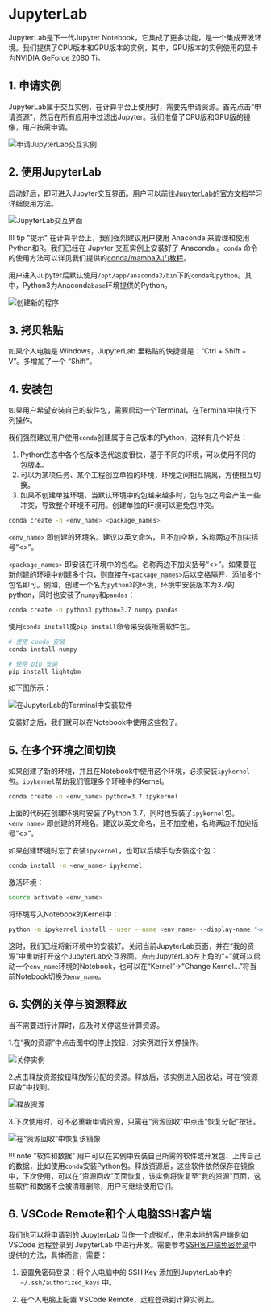 # JupyterLab

JupyterLab是下一代Jupyter Notebook，它集成了更多功能，是一个集成开发环境。我们提供了CPU版本和GPU版本的实例，其中，GPU版本的实例使用的显卡为NVIDIA GeForce 2080 Ti。

## 1. 申请实例

JupyterLab属于交互实例，在计算平台上使用时，需要先申请资源。首先点击“申请资源”，然后在所有应用中过滤出Jupyter。我们准备了CPU版和GPU版的镜像，用户按需申请。

![申请JupyterLab交互实例](../images/apply_jupyterlab.png)

## 2. 使用JupyterLab

启动好后，即可进入Jupyter交互界面。用户可以前往[JupyterLab的官方文档](https://jupyterlab.readthedocs.io/en/latest/)学习详细使用方法。

![JupyterLab交互界面](../images/jupyterlab.png)

!!! tip "提示"
    在计算平台上，我们强烈建议用户使用 Anaconda 来管理和使用Python和R。我们已经在 Jupyter 交互实例上安装好了 Anaconda 。`conda` 命令的使用方法可以详见我们提供的[conda/mamba入门教程](conda.md)。

用户进入Jupyter后默认使用`/opt/app/anaconda3/bin`下的`conda`和`python`。其中，Python3为Anaconda`base`环境提供的Python。

![创建新的程序](../images/jupyterlab_launcher.png)

## 3. 拷贝粘贴

如果个人电脑是 Windows，JupyterLab 里粘贴的快捷键是：“Ctrl + Shift + V”。多增加了一个 “Shift”。

## 4. 安装包

如果用户希望安装自己的软件包，需要启动一个Terminal，在Terminal中执行下列操作。

我们强烈建议用户使用`conda`创建属于自己版本的Python，这样有几个好处：

1. Python生态中各个包版本迭代速度很快，基于不同的环境，可以使用不同的包版本。
2. 可以为某项任务、某个工程创立单独的环境，环境之间相互隔离，方便相互切换。
3. 如果不创建单独环境，当默认环境中的包越来越多时，包与包之间会产生一些冲突，导致整个环境不可用。创建单独的环境可以避免包冲突。

```bash
conda create -n <env_name> <package_names>
```

`<env_name>` 即创建的环境名。建议以英文命名，且不加空格，名称两边不加尖括号“<>”。

`<package_names>` 即安装在环境中的包名。名称两边不加尖括号“<>”。如果要在新创建的环境中创建多个包，则直接在`<package_names>`后以空格隔开，添加多个包名即可。例如，创建一个名为`python3`的环境，环境中安装版本为3.7的python，同时也安装了`numpy`和`pandas`：

```bash
conda create -n python3 python=3.7 numpy pandas
```

使用`conda install`或`pip install`命令来安装所需软件包。

```bash
# 使用 conda 安装
conda install numpy

# 使用 pip 安装
pip install lightgbm
```

如下图所示：

![在JupyterLab的Terminal中安装软件](../images/jupyterlab_conda_install.png)

安装好之后，我们就可以在Notebook中使用这些包了。

## 5. 在多个环境之间切换

如果创建了新的环境，并且在Notebook中使用这个环境，必须安装`ipykernel`包。`ipykernel`帮助我们管理多个环境中的Kernel。

```bash
conda create -n <env_name> python=3.7 ipykernel
```

上面的代码在创建环境时安装了Python 3.7，同时也安装了`ipykernel`包。`<env_name>` 即创建的环境名。建议以英文命名，且不加空格，名称两边不加尖括号“<>”。

如果创建环境时忘了安装`ipykernel`，也可以后续手动安装这个包：

```bash
conda install -n <env_name> ipykernel
```

激活环境：

```bash
source activate <env_name>
```

将环境写入Notebook的Kernel中：

```bash
python -m ipykernel install --user --name <env_name> --display-name "<env_name>"
```

这时，我们已经将新环境中的安装好。关闭当前JupyterLab页面，并在“我的资源”中重新打开这个JupyterLab交互界面。点击JupyterLab左上角的“+”就可以启动一个`env_name`环境的Notebook，也可以在“Kernel”->“Change Kernel...”将当前Notebook切换为`env_name`。

## 6. 实例的关停与资源释放

当不需要进行计算时，应及时关停这些计算资源。

1.在“我的资源”中点击图中的停止按钮，对实例进行关停操作。

![关停实例](../images/stop_instance.png)

2.点击释放资源按钮释放所分配的资源。释放后，该实例进入回收站，可在“资源回收”中找到。

![释放资源](../images/release_instance.png)

3.下次使用时，可不必重新申请资源，只需在“资源回收”中点击“恢复分配”按钮。

![在“资源回收”中恢复该镜像](../images/trash_bin.png)

!!! note "软件和数据"
    用户可以在实例中安装自己所需的软件或开发包、上传自己的数据，比如使用`conda`安装Python包。释放资源后，这些软件依然保存在镜像中，下次使用，可以在“资源回收”页面恢复，该实例将恢复至“我的资源”页面，这些软件和数据不会被清理删除，用户可继续使用它们。

## 6. VSCode Remote和个人电脑SSH客户端

我们也可以将申请到的 JupyterLab 当作一个虚拟机，使用本地的客户端例如 VSCode 远程登录到 JupyterLab 中进行开发。需要参考[SSH客户端免密登录](../manual/ssh.md)中提供的方法，具体而言，需要：

1. 设置免密码登录：将个人电脑中的 SSH Key 添加到JupyterLab中的 `~/.ssh/authorized_keys` 中。

2. 在个人电脑上配置 VSCode Remote，远程登录到计算实例上。

